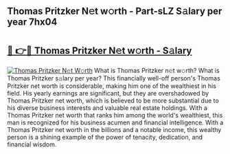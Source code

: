 ## Thomas Pritzker N𝚎t w𝚘rth - Part-sLZ S𝚊lary per year 7hx04

# <h2><a href="http://gc20fo.nevu.top/?p=Thomas+Pritzker">🔗 👉🔴 Thomas Pritzker N𝚎t w𝚘rth - S𝚊lary</a></h2>

[![Thomas Pritzker N𝚎t W𝚘rth](https://i.imgur.com/Oavwk0R.jpeg)](http://gc20fo.nevu.top/?p=Thomas+Pritzker)
What is Thomas Pritzker n𝚎t w𝚘rth? What is Thomas Pritzker s𝚊lary per year?
This financially well-off person's Thomas Pritzker net worth is considerable, making him one of the wealthiest in his field. His yearly earnings are significant, but they are overshadowed by Thomas Pritzker net worth, which is believed to be more substantial due to his diverse business interests and valuable real estate holdings. With a Thomas Pritzker net worth that ranks him among the world's wealthiest, this man is recognized for his business acumen and financial intelligence. With a Thomas Pritzker net worth in the billions and a notable income, this wealthy person is a shining example of the power of tenacity, dedication, and financial wisdom.
